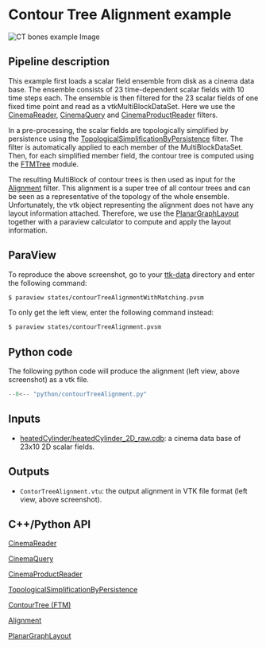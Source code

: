 # Contour Tree Alignment example

![CT bones example Image](https://topology-tool-kit.github.io/img/gallery/contourTreeAlignment.jpg)

## Pipeline description
This example first loads a scalar field ensemble from disk as a cinema data base.
The ensemble consists of 23 time-dependent scalar fields with 10 time steps each.
The ensemble is then filtered for the 23 scalar fields of one fixed time point and read as a vtkMultiBlockDataSet.
Here we use the [CinemaReader](https://topology-tool-kit.github.io/doc/html/classttkCinemaReader.html), [CinemaQuery](https://topology-tool-kit.github.io/doc/html/classttkCinemaQuery.html) and [CinemaProductReader](https://topology-tool-kit.github.io/doc/html/classttkCinemaProductReader.html) filters.

In a pre-processing, the scalar fields are topologically simplified by persistence using the [TopologicalSimplificationByPersistence](https://topology-tool-kit.github.io/doc/html/classttkTopologicalSimplificationByPersistence.html) filter.
The filter is automatically applied to each member of the MultiBlockDataSet.
Then, for each simplified member field, the contour tree is computed using the [FTMTree](https://topology-tool-kit.github.io/doc/html/classttkFTMTree.html) module.

The resulting MultiBlock of contour trees is then used as input for the [Alignment](https://topology-tool-kit.github.io/doc/html/classttkContourTreeAlignment.html) filter.
This alignment is a super tree of all contour trees and can be seen as a representative of the topology of the whole ensemble.
Unfortunately, the vtk object representing the alignment does not have any layout information attached.
Therefore, we use the [PlanarGraphLayout](https://topology-tool-kit.github.io/doc/html/classttkPlanarGraphLayout.html) together with a paraview calculator to compute and apply the layout information.

## ParaView
To reproduce the above screenshot, go to your [ttk-data](https://github.com/topology-tool-kit/ttk-data) directory and enter the following command:
``` bash
$ paraview states/contourTreeAlignmentWithMatching.pvsm
```

To only get the left view, enter the following command instead:
``` bash
$ paraview states/contourTreeAlignment.pvsm
```

## Python code
The following python code will produce the alignment (left view, above screenshot) as a vtk file.

``` python  linenums="1"
--8<-- "python/contourTreeAlignment.py"
```

## Inputs
- [heatedCylinder/heatedCylinder_2D_raw.cdb](https://github.com/topology-tool-kit/ttk-data/raw/dev/heatedCylinder/heatedCylinder_2D_raw.cdb): a cinema data base of 23x10 2D scalar fields.

## Outputs
- `ContorTreeAlignment.vtu`: the output alignment in VTK file format (left view, above screenshot).


## C++/Python API
[CinemaReader](https://topology-tool-kit.github.io/doc/html/classttkCinemaReader.html)

[CinemaQuery](https://topology-tool-kit.github.io/doc/html/classttkCinemaQuery.html)

[CinemaProductReader](https://topology-tool-kit.github.io/doc/html/classttkCinemaProductReader.html)

[TopologicalSimplificationByPersistence](https://topology-tool-kit.github.io/doc/html/classttkTopologicalSimplificationByPersistence.html)

[ContourTree (FTM)](https://topology-tool-kit.github.io/doc/html/classttkFTMTree.html)

[Alignment](https://topology-tool-kit.github.io/doc/html/classttkContourTreeAlignment.html)

[PlanarGraphLayout](https://topology-tool-kit.github.io/doc/html/classttkPlanarGraphLayout.html)

